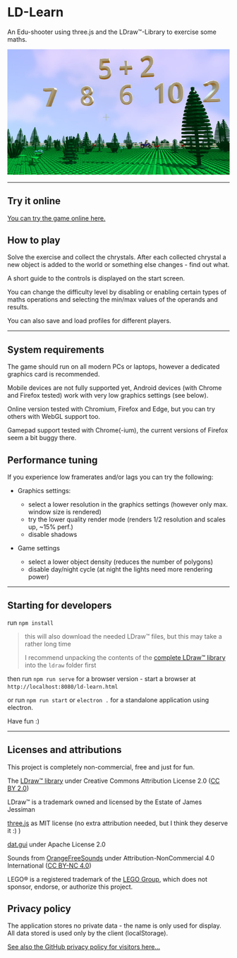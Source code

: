 # LD-Learn

An Edu-shooter using three.js and the LDraw™-Library to exercise some maths.

![screenshot](/doc/img/screenshot.jpg)

---

## Try it online

[You can try the game online here.](https://goeroeg.github.io/ld-learn/apps/learn/ld-learn.html)

## How to play

Solve the exercise and collect the chrystals. After each collected chrystal a new object is added to the world or something else changes - find out what.

A short guide to the controls is displayed on the start screen.

You can change the difficulty level by disabling or enabling certain types of maths operations and selecting the min/max values of the operands and results.

You can also save and load profiles for different players.

---

## System requirements

The game should run on all modern PCs or laptops, however a dedicated graphics card is recommended.

Mobile devices are not fully supported yet, Android devices (with Chrome and Firefox tested) work with very low graphics settings (see below).

Online version tested with Chromium, Firefox and Edge, but you can try others with WebGL support too.

Gamepad support tested with Chrome(-ium), the current versions of Firefox seem a bit buggy there.

## Performance tuning

If you experience low framerates and/or lags you can try the following:

- Graphics settings:
  - select a lower resolution in the graphics settings (however only max. window size is rendered)
  - try the lower quality render mode (renders 1/2 resolution and scales up, ~15% perf.)
  - disable shadows

- Game settings
  - select a lower object density (reduces the number of polygons)
  - disable day/night cycle (at night the lights need more rendering power)

---

## Starting for developers

run ```npm install```
> this will also download the needed LDraw™ files, but this may take a rather long time
>
> I recommend unpacking the contents of the [complete LDraw™ library](http://www.ldraw.org/library/updates/complete.zip) into the ```ldraw``` folder first

then run ```npm run serve``` for a browser version - start a browser at ```http://localhost:8080/ld-learn.html```

or run ```npm run start``` or ```electron .``` for a standalone application using electron.

Have fun :)

---

## Licenses and attributions

This project is completely non-commercial, free and just for fun.

The [LDraw™ library](https://www.ldraw.org/) under Creative Commons Attribution License 2.0 ([CC BY 2.0](https://creativecommons.org/licenses/by/2.0/))

LDraw™ is a trademark owned and licensed by the Estate of James Jessiman

[three.js](https://threejs.org/) as MIT license (no extra attribution needed, but I think they deserve it :) )

[dat.gui](https://github.com/dataarts/dat.gui) under Apache License 2.0

Sounds from [OrangeFreeSounds](http://www.orangefreesounds.com/) under Attribution-NonCommercial 4.0 International ([CC BY-NC 4.0](https://creativecommons.org/licenses/by-nc/4.0/))

LEGO® is a registered trademark of the [LEGO Group](https://www.lego.com/), which does not sponsor, endorse, or authorize this project.

## Privacy policy

The application stores no private data - the name is only used for display. All data stored is used only by the client (localStorage).

[See also the GitHub privacy policy for visitors here...](https://help.github.com/en/github/site-policy/github-privacy-statement#github-pages)
